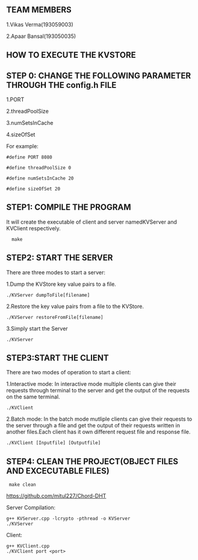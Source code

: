 TEAM MEMBERS
--------------

1.Vikas Verma(193059003)

2.Apaar Bansal(193050035)

HOW TO EXECUTE THE KVSTORE
------------

STEP 0: CHANGE THE FOLLOWING PARAMETER THROUGH THE config.h FILE
------

1.PORT 

2.threadPoolSize 

3.numSetsInCache 

4.sizeOfSet 


For example:

    #define PORT 8080

    #define threadPoolSize 0

    #define numSetsInCache 20

    #define sizeOfSet 20


STEP1: COMPILE 	THE PROGRAM 
---------

It will create the executable of client and server namedKVServer and KVClient respectively.

      make

STEP2: START THE SERVER
------

There are three modes to start a server:

1.Dump the KVStore key value pairs to a file.

    ./KVServer dumpToFile[filename]

2.Restore the key value pairs from a file to the KVStore.

    ./KVServer restoreFromFile[filename]

3.Simply start the Server 

    ./KVServer


STEP3:START THE CLIENT
---------------

There are two modes of operation to start a client:

1.Interactive mode: In interactive mode multiple clients can give their requests through terminal to
the server and get the output of the requests on the same terminal.

    ./KVClient

2.Batch mode: In the batch mode mutliple clients can give their requests to the server through a file
and get the output of their requests written in another files.Each client has it own different request file
and response file.

    ./KVClient [Inputfile] [Outputfile]


STEP4: CLEAN THE PROJECT(OBJECT FILES AND EXCECUTABLE FILES) 
----------

     make clean

https://github.com/mitul227/Chord-DHT



Server Compilation:

    g++ KVServer.cpp -lcrypto -pthread -o KVServer
    ./KVServer

Client:

    g++ KVClient.cpp 
    ./KVClient port <port>
